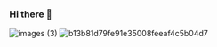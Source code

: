 ### Hi there 👋

![images (3)](https://user-images.githubusercontent.com/86493242/206212449-e7e4625c-da4d-42da-8abf-7a813db1d8f2.jpg)
![b13b81d79fe91e35008feeaf4c5b04d7](https://user-images.githubusercontent.com/86493242/206212482-dafa892e-7f6a-4c40-a1b0-8ef9be180610.jpg)
